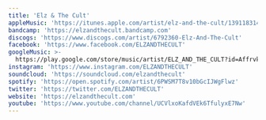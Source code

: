 ```yaml
---
title: 'Elz & The Cult'
appleMusic: 'https://itunes.apple.com/artist/elz-and-the-cult/1391183149'
bandcamp: 'https://elzandthecult.bandcamp.com'
discogs: 'https://www.discogs.com/artist/6792360-Elz-And-The-Cult'
facebook: 'https://www.facebook.com/ELZANDTHECULT'
googleMusic: >-
  https://play.google.com/store/music/artist/ELZ_AND_THE_CULT?id=Affrvkv4d2hkfdkbljw4pq2zwiu
instagram: 'https://www.instagram.com/ELZANDTHECULT'
soundcloud: 'https://soundcloud.com/elzandthecult'
spotify: 'https://open.spotify.com/artist/6PWSM7T8v10bGcIJWgFlwz'
twitter: 'https://twitter.com/ELZANDTHECULT'
website: 'https://elzandthecult.com'
youtube: 'https://www.youtube.com/channel/UCVlxoKafdVEk6TfulyxE7Nw'
---
```

